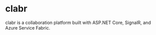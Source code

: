 # clabr
clabr is a collaboration platform built with ASP.NET Core, SignalR, and Azure Service Fabric.
